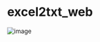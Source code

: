 # excel2txt_web 

![image](https://user-images.githubusercontent.com/10069642/76588755-32e3a400-652b-11ea-8df1-ee0601e1d03c.png)
